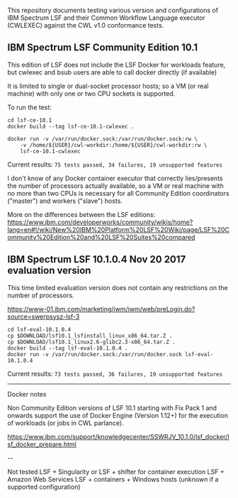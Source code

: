 This repository documents testing various version and configurations of IBM
Spectrum LSF and their Common Workflow Language executor (CWLEXEC) against the
CWL v1.0 conformance tests.

IBM Spectrum LSF Community Edition 10.1
---------------------------------------
This edition of LSF does not include the LSF Docker for workloads feature, but
cwlexec and bsub users are able to call docker directly (if available)

It is limited to single or dual-socket processor hosts; so a VM (or real machine) with
only one or two CPU sockets is supported.

To run the test:

```
cd lsf-ce-10.1
docker build --tag lsf-ce-10.1-cwlexec .

docker run -v /var/run/docker.sock:/var/run/docker.sock:rw \
	-v /home/${USER}/cwl-workdir:/home/${USER}/cwl-workdir:rw \
	lsf-ce-10.1-cwlexec
```

Current results: `75 tests passed, 34 failures, 19 unsupported features`

I don't know of any Docker container executor that correctly lies/presents the
number of processors actually available, so a VM or real machine with no more
than two CPUs is necessary for all Community Edition coordinators ("master")
and workers ("slave") hosts.

More on the differences between the LSF editions:
https://www.ibm.com/developerworks/community/wikis/home?lang=en#!/wiki/New%20IBM%20Platform%20LSF%20Wiki/page/LSF%20Community%20Edition%20and%20LSF%20Suites%20compared

IBM Spectrum LSF 10.1.0.4 Nov 20 2017 evaluation version
--------------------------------------------------------

This time limited evaluation version does not contain any restrictions on the
number of processors.

https://www-01.ibm.com/marketing/iwm/iwm/web/preLogin.do?source=swerpsysz-lsf-3

```
cd lsf-eval-10.1.0.4
cp $DOWNLOAD/lsf10.1_lsfinstall_linux_x86_64.tar.Z .
cp $DOWNLOAD/lsf10.1_linux2.6-glibc2.3-x86_64.tar.Z .
docker build --tag lsf-eval-10.1.0.4 .
docker run -v /var/run/docker.sock:/var/run/docker.sock lsf-eval-10.1.0.4
```

Current results: `73 tests passed, 36 failures, 19 unsupported features`

---
Docker notes

Non Community Edition versions of LSF 10.1 starting with Fix Pack 1 and onwards
support the use of Docker Engine (Version 1.12+) for the execution of
workloads (or jobs in CWL parlance).

https://www.ibm.com/support/knowledgecenter/SSWRJV_10.1.0/lsf_docker/lsf_docker_prepare.html

--

Not tested
LSF + Singularity or LSF + shifter for container execution
LSF + Amazon Web Services
LSF + containers + Windows hosts (unknown if a supported configuration)

